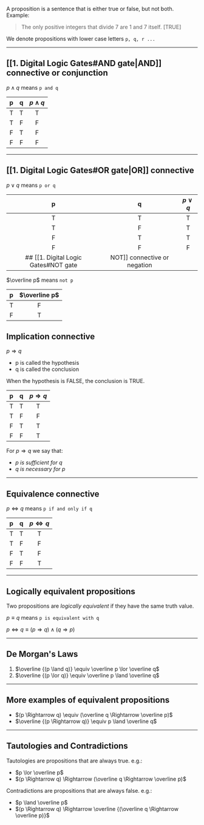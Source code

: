 A proposition is a sentence that is either true or false, but not both.
Example:
>The only positive integers that divide 7 are 1 and 7 itself. \[TRUE]

We denote propositions with lower case letters `p, q, r ...`

---
## [[1. Digital Logic Gates#AND gate|AND]] connective or conjunction

$p \land q$ means `p and q`

| p     | q     | $p \land q$ |
| :-----: | :-----: | :-----------: |
| T  | T  | T        |
| T  | F | F       |
| F | T  | F       |
| F | F | F            |

---
## [[1. Digital Logic Gates#OR gate|OR]] connective

$p \lor q$ means `p or q`

| p     | q     | $p \lor q$ |
| :-----: | :-----: | :----------: |
| T  | T  | T       |
| T  | F | T       |
| F | T  | T       |
| F | F | F           |
## [[1. Digital Logic Gates#NOT gate|NOT]] connective or negation

$\overline p$ means `not p`

| p     | $\overline p$ |
| :-----: | :---------: |
| T  | F     |
| F | T      |
## Implication connective

$p \Rightarrow q$
- p is called the hypothesis
- q is called the conclusion

When the hypothesis is FALSE, the conclusion is TRUE.

| p   | q   | $p \Rightarrow q$ |
| :---: | :---: | :-----------------: |
| T   | T   | T                 |
| T   | F   | F                 |
| F   | T   | T                 | 
| F   | F   |                T   |

For $p \Rightarrow q$ we say that:
- _p is sufficient for q_
- _q is necessary for p_

---
## Equivalence connective

$p \Leftrightarrow q$ means `p if and only if q`

| p   | q   | $p \Leftrightarrow q$ |
| :---: | :---: | :---------------------: |
| T   | T   | T                     |
| T   | F   | F                     |
| F   | T   | F                     |
| F   | F   | T                      |

---
## Logically equivalent propositions

Two propositions are _logically equivalent_ if they have the same truth value.

$p \equiv q$ means `p is equivalent with q`

$p \Leftrightarrow q \equiv (p \Rightarrow q) \land (q \Rightarrow p)$

---
## De Morgan's Laws

1. $\overline {(p \land q)} \equiv \overline p \lor \overline q$
2.  $\overline {(p \lor q)} \equiv \overline p \land \overline q$

---
## More examples of equivalent propositions

- $(p \Rightarrow q) \equiv (\overline q \Rightarrow \overline p)$
- $\overline {(p \Rightarrow q)} \equiv p \land \overline q$

---
## Tautologies and Contradictions

Tautologies are propositions that are always true.
e.g.:
- $p \lor \overline p$
- $(p \Rightarrow q) \Rightarrow (\overline q \Rightarrow \overline p)$

Contradictions are propositions that are always false.
e.g.:
- $p \land \overline p$
- $(p \Rightarrow q) \Rightarrow \overline {(\overline q \Rightarrow \overline p)}$

